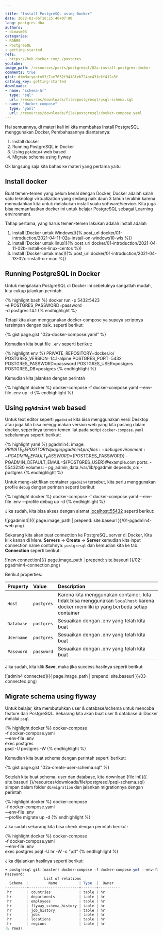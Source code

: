 ```yaml
---

title: "Install PostgreSQL using Docker"
date: 2022-02-06T10:25:40+07:00
lang: postgres-dba
authors:
- dimasm93
categories:
- RDBMS
- PostgreSQL
- getting-started
refs: 
- https://hub.docker.com/_/postgres
youtube: 
image_path: /resources/posts/postgresql/02a-install-postgres-docker
comments: true
gist: dimMaryanto93/7ae7632f9418feb724bc431eff412a3f
catalog_key: getting-started
downloads: 
- name: "schema-hr"
  type: "sql"
  url: /resources/downloads/file/postgresql/psql-schema.sql
- name: "docker-compose"
  type: "yaml"
  url: /resources/downloads/file/postgresql/docker-compose.yaml
---
```


Hai semuannya, di materi kali ini kita membahas Install PostgreSQL menggunakan Docker, Pembahasannya diantaranya:

1. Install docker
2. Running PostgreSQL in Docker
3. Using `pgAdmin4` web based
4. Migrate schema using flyway

Ok langsung saja kita bahas ke materi yang pertama yaitu

<!--more-->

## Install docker

Buat temen-temen yang belum kenal dengan Docker, Docker adalah salah satu teknologi virtualization yang sedang naik daun 3 tahun terakhir karena memudahkan kita untuk melakukan install suatu software/service. Kita juga bisa memanfaatkan docker ini untuk belajar PostgreSQL sebagai Learning environment.

Tahap pertama, yang harus temen-temen lakukan adalah install adalah

1. Install [Docker untuk Windows]({% post_url docker/01-introduction/2021-04-11-02a-install-on-windows10-wls %})
2. Install [Docker untuk linux]({% post_url docker/01-introduction/2021-04-11-02b-install-on-linux-centos %})
3. Install [Docker untuk mac]({% post_url docker/01-introduction/2021-04-13-02c-install-on-mac %})

## Running PostgreSQL in Docker

Untuk menjalakan PostgreSQL di Docker ini sebetulnya sangatlah mudah, kita cukup jalankan perintah:

{% highlight bash %}
docker run -p 5432:5423 \
  -e POSTGRES_PASSWORD=password \
  -d postgres:14.1
{% endhighlight %}

Tetapi kita akan menggunakan docker-compose ya supaya scriptnya tersimpan dengan baik. seperti berikut:

{% gist page.gist "02a-docker-compose.yaml" %}

Kemudian kita buat file `.env` seperti berikut:

{% highlight env %}
PRIVATE_REPOSITORY=docker.io/
POSTGRES_VERSION=14.1-alpine
POSTGRES_PORT=5432
POSTGRES_PASSWORD=password
POSTGRES_USER=postgres
POSTGRES_DB=postgres
{% endhighlight %}

Kemudian kita jalankan dengan perintah

{% highlight docker %}
docker-compose -f docker-compose.yaml --env-file .env up -d
{% endhighlight %}

## Using `pgAdmin4` web based

Untuk text editor seperti `pgadmin4` kita bisa menggunakan versi Desktop atau juga kita bisa menggunakan version web yang kita pasang dalam docker, sepertinya temen-temen liat pada script `docker-compose.yaml` sebelumnya seperti berikut:

{% highlight yaml %}
pgadmin4:
  image: ${PRIVATE_REPOSITORY}dpage/pgadmin4
  profiles:
    - debug
  environment:
    - PGADMIN_DEFAULT_PASSWORD=${POSTGRES_PASSWORD}
    - PGADMIN_DEFAULT_EMAIL=${POSTGRES_USER}@example.com
  ports:
    - 55432:80
  volumes:
    - pg_admin_data:/var/lib/pgadmin
  depends_on:
    - postgres
{% endhighlight %}

Untuk meng-aktifikan container `pgadmin4` tersebut, kita perlu menggunakan profile `debug` dengan perintah seperti berikut:

{% highlight docker %}
docker-compose -f docker-compose.yaml --env-file .env --profile debug up -d
{% endhighlight %}

Jika sudah, kita bisa akses dengan alamat [localhost:55432](http://localhost:55432) seperti berikut:

![pgadmin4]({{ page.image_path | prepend: site.baseurl }}/01-pgadmin4-web.png)

Sekarang kita akan buat connection ke PostgreSQL server di Docker, Kita klik kanan di Menu **Servers** -> **Create** -> **Server** kemudian kita input connection name contohnya: `postgresql` dan kemudian kita ke tab **Connection** seperti berikut:

![new connection]({{ page.image_path | prepend: site.baseurl }}/02-pgadmin4-connection.png)

Berikut properties:

| Property    | Value       | Description     |
| :---        | :---        | :---            |
| `Host`      | `postgres`  | Karena kita menggunakan container, kita tidak bisa menggunakan `localhost` karena docker memiliki ip yang berbeda setiap container |
| `Database`  | `postgres`  | Sesuaikan dengan .env yang telah kita buat |
| `Username`  | `postgres`  | Sesuaikan dengan .env yang telah kita buat |
| `Password`  | `password`  | Sesuaikan dengan .env yang telah kita buat |

Jika sudah, kita klik **Save**, maka jika success hasilnya seperti berikut:

![admin4 connected]({{ page.image_path | prepend: site.baseurl }}/03-connected.png)

## Migrate schema using flyway

Untuk belajar, kita membutuhkan user & database/schema untuk mencoba feature dari PostgreSQL. Sekarang kita akan buat user & database di Docker melalui `psql`

{% highlight docker %}
docker-compose \
  -f docker-compose.yaml \
  --env-file .env \
  exec postgres \
  psql -U postgres -W 
{% endhighlight %}

Kemudian kita buat schema dengan perintah seperti berikut:

{% gist page.gist "02a-create-user-schema.sql" %}

Setelah kita buat schema, user dan database, kita download [file ini]({{ site.baseurl }}/resources/downloads/file/postgresql/psql-schema.sql) simpan dalam folder `db/migration` dan jalankan migrationnya dengan perintah

{% highlight docker %}
docker-compose \
-f docker-compose.yaml \
--env-file .env \
--profile migrate up -d
{% endhighlight %}

Jika sudah sekarang kita bisa check dengan perintah berikut:

{% highlight docker %}
docker-compose \
-f docker-compose.yaml \
--env-file .env \
exec postgres psql -U hr -W -c "\dt"
{% endhighlight %}

Jika dijalankan hasilnya seperti berikut:

```powershell
➜ postgresql git:(master) docker-compose -f docker-compose.yml --env-file .env exec postgres psql -U hr -W -c "\dt"
Password:
                  List of relations
  Schema  |         Name          | Type  |  Owner
----------+-----------------------+-------+----------
 hr       | countries             | table | hr
 hr       | departments           | table | hr
 hr       | employees             | table | hr
 hr       | flyway_schema_history | table | hr
 hr       | job_history           | table | hr
 hr       | jobs                  | table | hr
 hr       | locations             | table | hr
 hr       | regions               | table | hr
(8 rows)
```